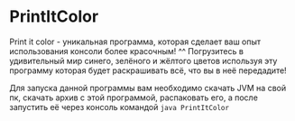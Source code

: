 # PrintItColor
Print it color - уникальная программа, которая сделает ваш опыт использования консоли более красочным! ^^
Погрузитесь в удивительный мир синего, зелёного и жёлтого цветов используя эту программу которая будет раскрашивать всё, что вы в неё передадите!

Для запуска данной программы вам необходимо скачать JVM на свой пк, скачать архив с этой программой, распаковать его, а после запустить её через консоль командой
`java PrintItColor`
